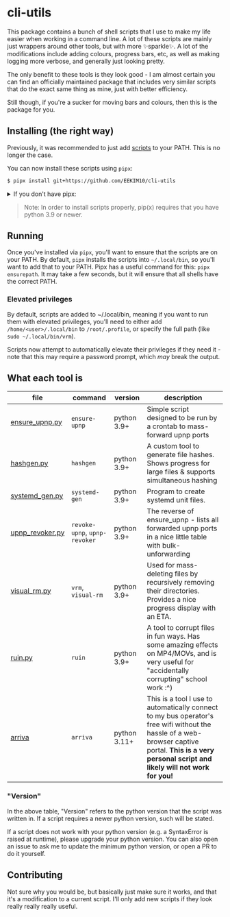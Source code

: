 # cli-utils

This package contains a bunch of shell scripts that I use to make my life easier when working in a command line.
A lot of these scripts are mainly just wrappers around other tools, but with more ✨sparkle✨.
A lot of the modifications include adding colours, progress bars, etc, as well as making logging more verbose,
and generally just looking pretty.

The only benefit to these tools is they look good - I am almost certain you can find an officially maintained 
package that includes very similar scripts that do the exact same thing as mine, just with better efficiency.

Still though, if you're a sucker for moving bars and colours, then this is the package for you.

## Installing (the right way)

Previously, it was recommended to just add [scripts](/scripts) to your PATH.
This is no longer the case.

You can now install these scripts using `pipx`:

```bash
$ pipx install git+https://github.com/EEKIM10/cli-utils
```

<details markdown="1">
<summary>If you don't have pipx:</summary>

```bash
$ pip install pipx
$ python3 -m pipx ensurepath
```

</details>

> Note: In order to install scripts properly, pip(x) requires that you have python 3.9 or newer.

## Running
Once you've installed via `pipx`, you'll want to ensure that the scripts are on your PATH.
By default, `pipx` installs the scripts into `~/.local/bin`, so you'll want to add that to your PATH.
Pipx has a useful command for this: `pipx ensurepath`. It may take a few seconds, but it will ensure that all shells
have the correct PATH.

### Elevated privileges
By default, scripts are added to ~/.local/bin, meaning if you want to run them with elevated privileges, you'll need to
either add `/home/<user>/.local/bin` to `/root/.profile`, or specify the full path
(like `sudo ~/.local/bin/vrm`).

Scripts now attempt to automatically elevate their privileges if they need it - note that this may require a password
prompt, which *may* break the output.

## What each tool is

| file                                        | command                       | version      | description                                                                                                                                                                                           |
|---------------------------------------------|-------------------------------|--------------|-------------------------------------------------------------------------------------------------------------------------------------------------------------------------------------------------------|
| [ensure_upnp.py](/scripts/ensure_upnp.py)   | `ensure-upnp`                 | python 3.9+  | Simple script designed to be run by a crontab to mass-forward upnp ports                                                                                                                              |
| [hashgen.py](/scripts/hashgen.py)           | `hashgen`                     | python 3.9+  | A custom tool to generate file hashes. Shows progress for large files & supports simultaneous hashing                                                                                                 |
| [systemd_gen.py](/scripts/systemd_gen.py)   | `systemd-gen`                 | python 3.9+  | Program to create systemd unit files.                                                                                                                                                                 |
| [upnp_revoker.py](/scripts/upnp_revoker.py) | `revoke-upnp`, `upnp-revoker` | python 3.9+  | The reverse of ensure_upnp - lists all forwarded upnp ports in a nice little table with bulk-unforwarding                                                                                             |
| [visual_rm.py](/scripts/visual_rm.py)       | `vrm`, `visual-rm`            | python 3.9+  | Used for mass-deleting files by recursively removing their directories. Provides a nice progress display with an ETA.                                                                                 |
| [ruin.py](/scripts/ruin.py)                 | `ruin`                        | python 3.9+  | A tool to corrupt files in fun ways. Has some amazing effects on MP4/MOVs, and is very useful for "accidentally corrupting" school work :^)                                                           |
| [arriva](/scripts/arriva.py)                | `arriva`                      | python 3.11+ | This is a tool I use to automatically connect to my bus operator's free wifi without the hassle of a web-browser captive portal. **This is a very personal script and likely will not work for you!** |

### "Version"
In the above table, "Version" refers to the python version that the script was written in.
If a script requires a newer python version, such will be stated.

If a script does not work with your python version (e.g. a SyntaxError is raised at runtime), please upgrade your python version.
You can also open an issue to ask me to update the minimum python version, or open a PR to do it yourself.

## Contributing

Not sure why you would be, but basically just make sure it works, and that it's a modification to a current script.
I'll only add new scripts if they look really really really useful.
